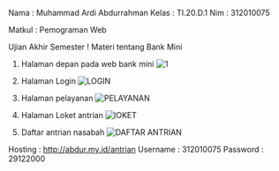 Nama    : Muhammad Ardi Abdurrahman
Kelas   : TI.20.D.1
Nim     : 312010075

Matkul  : Pemograman Web

Ujian Akhir Semester !
Materi tentang Bank Mini

1. Halaman depan pada web bank mini
![1](https://user-images.githubusercontent.com/101821904/179217203-d067c799-aacd-4c35-9074-a1c9bffb1b86.png)

2. Halaman Login 
![LOGIN](https://user-images.githubusercontent.com/101821904/179217289-ed97f82f-2ece-4584-b1d0-fa78baab65ab.png)

3. Halaman pelayanan
![PELAYANAN](https://user-images.githubusercontent.com/101821904/179217315-7475eb77-612e-4a0c-8343-c9a9d50bc651.png)

4. Halaman Loket antrian
![lOKET](https://user-images.githubusercontent.com/101821904/179217333-119446c0-2bb2-4402-8168-a3fa30216bcd.png)

5. Daftar antrian nasabah 
![DAFTAR ANTRIAN](https://user-images.githubusercontent.com/101821904/179217354-e029ae77-fc3d-4c9c-8369-4492536d9958.png)

Hosting : http://abdur.my.id/antrian
Username  : 312010075
Password  : 29122000
